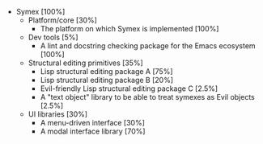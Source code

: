 * Symex [100%]
	* Platform/core [30%]
		* The platform on which Symex is implemented [100%]
	* Dev tools [5%]
		* A lint and docstring checking package for the Emacs ecosystem [100%]
	* Structural editing primitives [35%]
		* Lisp structural editing package A [75%]
		* Lisp structural editing package B [20%]
		* Evil-friendly Lisp structural editing package C [2.5%]
		* A "text object" library to be able to treat symexes as Evil objects [2.5%]
	* UI libraries [30%]
		* A menu-driven interface [30%]
		* A modal interface library [70%]
